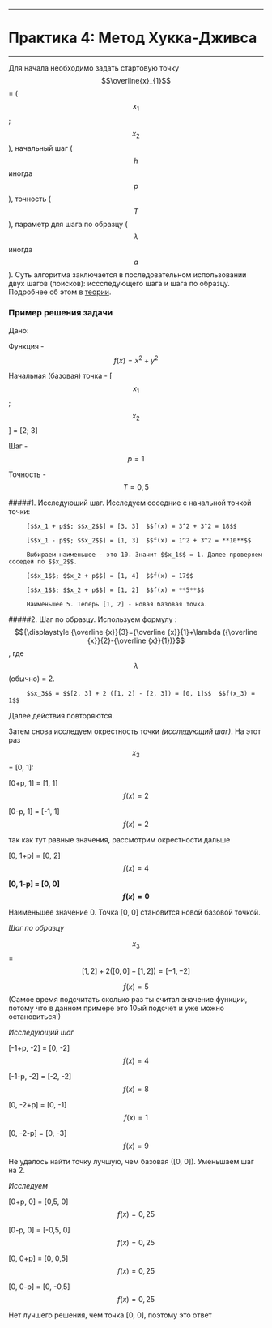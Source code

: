 ___
# Практика 4: Метод Хукка-Дживса
___
Для начала необходимо задать стартовую точку $$\overline{x}_{1}$$ = ($$x_1$$; $$x_2$$), начальный шаг ($$h$$ иногда $$p$$), точность ($$T$$), параметр для шага по образцу ($$\lambda$$ иногда $$a$$ ). Суть алгоритма заключается в последовательном использовании двух шагов (поисков): иссследующего шага и шага по образцу. Подробнее об этом в [теории](15.md).

### Пример решения задачи

Дано: 

Функция - $$f(x) = x^2+y^2$$ 

Начальная (базовая) точка - [$$x_1$$; $$x_2$$] = [2; 3]

Шаг - $$p = 1$$

Точность - $$T = 0,5$$

#####1. Исследуюший шаг. Исследуем соседние с начальной точкой точки: 

         [$$x_1 + p$$; $$x_2$$] = [3, 3]  $$f(x) = 3^2 + 3^2 = 18$$

         [$$x_1 - p$$; $$x_2$$] = [1, 3]  $$f(x) = 1^2 + 3^2 = **10**$$

         Выбираем наименьшее - это 10. Значит $$x_1$$ = 1. Далее проверяем соседей по $$x_2$$.

         [$$x_1$$; $$x_2 + p$$] = [1, 4]  $$f(x) = 17$$

         [$$x_1$$; $$x_2 + p$$] = [1, 2]  $$f(x) = **5**$$

         Наименьшее 5. Теперь [1, 2] - новая базовая точка.

#####2. Шаг по образцу. 
         Используем формулу : $${\displaystyle {\overline {x}}{3}={\overline {x}}{1}+\lambda ({\overline {x}}{2}-{\overline {x}}{1})}$$, где $$\lambda$$ (обычно) = 2.

         $$x_3$$ = $$[2, 3] + 2 ([1, 2] - [2, 3]) = [0, 1]$$  $$f(x_3) = 1$$
         
Далее действия повторяются.

Затем снова исследуем окрестность точки *(исследующий шаг)*. На этот раз $$x_3$$ = [0, 1]:

[0+p, 1] = [1, 1] $$f(x) = 2$$

[0-p, 1] = [-1, 1] $$f(x) = 2$$

так как тут равные значения, рассмотрим окрестности дальше

[0, 1+p] = [0, 2] $$f(x) = 4$$

**[0, 1-p] = [0, 0] $$f(x) = 0$$**

Наименьшее значение 0. Точка [0, 0] становится новой базовой точкой.

*Шаг по образцу*

$$x_3$$ = $$[1, 2] + 2 ([0, 0] - [1, 2]) = [-1, -2]$$ 

$$f(x) = 5$$ (Самое время подсчитать сколько раз ты считал значение функции, потому что в данном примере это 10ый подсчет и уже можно остановиться!)

*Исследующий шаг*

[-1+p, -2] = [0, -2]  $$f(x) = 4$$

[-1-p, -2] = [-2, -2]  $$f(x) = 8$$

[0, -2+p] = [0, -1]  $$f(x) = 1$$

[0, -2-p] = [0, -3] $$f(x) = 9$$

Не удалось найти точку лучшую, чем базовая ([0, 0]). Уменьшаем шаг на 2. 

*Исследуем*

[0+p, 0] = [0,5, 0] $$f(x) = 0,25$$
 
[0-p, 0] = [-0,5, 0] $$f(x) = 0,25$$

[0, 0+p] = [0, 0,5] $$f(x) = 0,25$$

[0, 0-p] = [0, -0,5] $$f(x) = 0,25$$

Нет лучшего решения, чем точка [0, 0], поэтому это ответ
